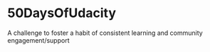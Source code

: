# 50DaysOfUdacity
A challenge to foster a habit of consistent learning and community engagement/support
